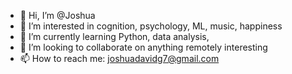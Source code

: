 - 👋 Hi, I’m @Joshua
- 👀 I’m interested in cognition, psychology, ML, music, happiness
- 🌱 I’m currently learning Python, data analysis, 
- 💞️ I’m looking to collaborate on anything remotely interesting
- 📫 How to reach me: joshuadavidg7@gmail.com

<!---
Godscentz/Godscentz is a ✨ special ✨ repository because its `README.md` (this file) appears on your GitHub profile.
You can click the Preview link to take a look at your changes.
--->
